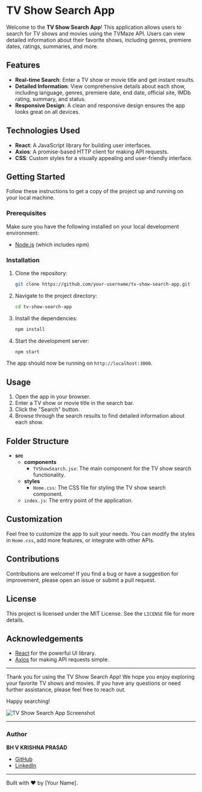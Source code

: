 # TV Show Search App

Welcome to the **TV Show Search App**! This application allows users to search for TV shows and movies using the TVMaze API. Users can view detailed information about their favorite shows, including genres, premiere dates, ratings, summaries, and more.

## Features

- **Real-time Search**: Enter a TV show or movie title and get instant results.
- **Detailed Information**: View comprehensive details about each show, including language, genres, premiere date, end date, official site, IMDb rating, summary, and status.
- **Responsive Design**: A clean and responsive design ensures the app looks great on all devices.

## Technologies Used

- **React**: A JavaScript library for building user interfaces.
- **Axios**: A promise-based HTTP client for making API requests.
- **CSS**: Custom styles for a visually appealing and user-friendly interface.

## Getting Started

Follow these instructions to get a copy of the project up and running on your local machine.

### Prerequisites

Make sure you have the following installed on your local development environment:

- [Node.js](https://nodejs.org/) (which includes npm)

### Installation

1. Clone the repository:
   ```bash
   git clone https://github.com/your-username/tv-show-search-app.git
   ```
2. Navigate to the project directory:
   ```bash
   cd tv-show-search-app
   ```
3. Install the dependencies:
   ```bash
   npm install
   ```
4. Start the development server:
   ```bash
   npm start
   ```

The app should now be running on `http://localhost:3000`.

## Usage

1. Open the app in your browser.
2. Enter a TV show or movie title in the search bar.
3. Click the "Search" button.
4. Browse through the search results to find detailed information about each show.

## Folder Structure

- **src**
  - **components**
    - `TVShowSearch.jsx`: The main component for the TV show search functionality.
  - **styles**
    - `Home.css`: The CSS file for styling the TV show search component.
  - `index.js`: The entry point of the application.

## Customization

Feel free to customize the app to suit your needs. You can modify the styles in `Home.css`, add more features, or integrate with other APIs.

## Contributions

Contributions are welcome! If you find a bug or have a suggestion for improvement, please open an issue or submit a pull request.

## License

This project is licensed under the MIT License. See the `LICENSE` file for more details.

## Acknowledgements


- [React](https://reactjs.org/) for the powerful UI library.
- [Axios](https://axios-http.com/) for making API requests simple.

---

Thank you for using the TV Show Search App! We hope you enjoy exploring your favorite TV shows and movies. If you have any questions or need further assistance, please feel free to reach out.

Happy searching!

![TV Show Search App Screenshot](screenshot.png)  <!-- Add a screenshot of your app here -->

---

### Author

**BH V KRISHNA PRASAD**
- [GitHub](https://github.com/krishnap1312)
- [LinkedIn](https://www.linkedin.com/in/BhVKrishnaPrasad/)


---

Built with ❤️ by [Your Name].
